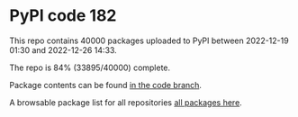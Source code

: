 # PyPI code 182

This repo contains 40000 packages uploaded to PyPI between 
2022-12-19 01:30 and 2022-12-26 14:33.

The repo is 84% (33895/40000) complete.

Package contents can be found [in the code branch](https://github.com/pypi-data/pypi-mirror-182/tree/code/packages).

A browsable package list for all repositories [all packages here](https://pypi-data.github.io/website/repositories/pypi-mirror-182).


